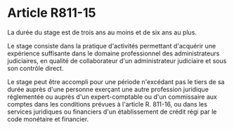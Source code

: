 # Article R811-15

La durée du stage est de trois ans au moins et de six ans au plus.

Le stage consiste dans la pratique d'activités permettant d'acquérir une expérience suffisante dans le domaine professionnel des administrateurs judiciaires, en qualité de collaborateur d'un administrateur judiciaire et sous son contrôle direct.

Le stage peut être accompli pour une période n'excédant pas le tiers de sa durée auprès d'une personne exerçant une autre profession juridique réglementée ou auprès d'un expert-comptable ou d'un commissaire aux comptes dans les conditions prévues à l'article R. 811-16, ou dans les services juridiques ou financiers d'un établissement de crédit régi par le code monétaire et financier.
